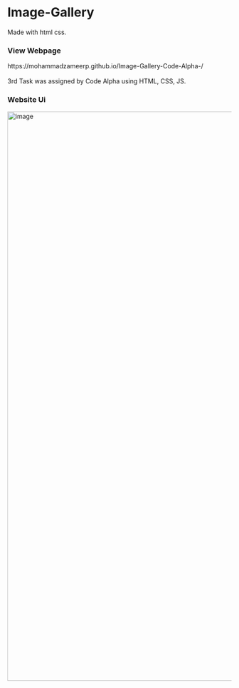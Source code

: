 # Image-Gallery
Made with html css.
<h3>View Webpage</h3>
  https://mohammadzameerp.github.io/Image-Gallery-Code-Alpha-/    <br>
<br>
3rd Task was assigned by Code Alpha
using HTML, CSS, JS.
<h3>Website Ui</h3>
<img width="1279" alt="image" src="https://github.com/user-attachments/assets/0e34a341-80c2-4ca5-944f-1b968a84806f" />
